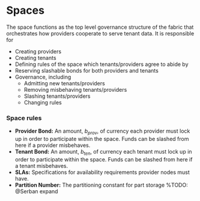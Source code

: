 # Spaces

The space functions as the top level governance structure of the fabric that orchestrates how providers cooperate to serve tenant data. 
It is responsible for
* Creating providers
* Creating tenants
* Defining rules of the space which tenants/providers agree to abide by
* Reserving slashable bonds for both providers and tenants
* Governance, including
  - Admitting new tenants/providers
  - Removing misbehaving tenants/providers
  - Slashing tenants/providers
  - Changing rules

### Space rules
* **Provider Bond:** An amount, $b_{prov}$, of currency each provider must lock up in order to participate within the space. Funds can be slashed from here if a provider misbehaves.
* **Tenant Bond:** An amount, $b_{ten}$, of currency each tenant must lock up in order to participate within the space. Funds can be slashed from here if a tenant misbehaves.
* **SLAs:** Specifications for availability requirements provider nodes must have.
* **Partition Number:** The partitioning constant for part storage %TODO: @Serban expand
